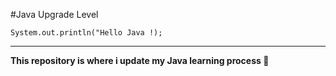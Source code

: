 #Java Upgrade Level
```
System.out.println("Hello Java !);
```
***
**This repository is where i update my Java learning process 🥸**
